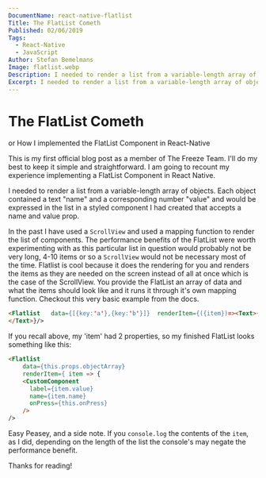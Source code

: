 ```yaml
---
DocumentName: react-native-flatlist
Title: The FlatList Cometh
Published: 02/06/2019
Tags:
  - React-Native
  - JavaScript
Author: Stefan Bemelmans
Image: flatlist.webp
Description: I needed to render a list from a variable-length array of objects. Each object contained a text name and a corresponding number value
Excerpt: I needed to render a list from a variable-length array of objects. Each object contained a text name and a corresponding number value
---
```


# The FlatList Cometh

or How I implemented the FlatList Component in React-Native

This is my first official blog post as a member of The Freeze Team. 
I'll do my best to keep it simple and straightforward.
I am going to recount my experience implementing a FlatList Component in React Native. 

I needed to render a list from a variable-length array of objects.
Each object contained a text "name" and a corresponding number "value" and would be expressed in the list in a styled 
component I had created that accepts a name and value prop.

In the past I have used  a `ScrollView` and used a mapping function to render the list of components.
The performance benefits of the FlatList were worth experimenting with as this particular list in question would 
probably not be very long, 4-10 items or so a `ScrollView` would not be necessary most of the time.
Flatlist is cool because it does the rendering for you and renders the items as they are needed on the screen instead of
all at once which is the case of the ScrollView.
You provide the FlatList an array of data and what the items should look like and it runs it through it's own mapping
function. 
Checkout this very basic example from the docs. 


```Html    
<Flatlist   data={[{key:'a'},{key:'b'}]}  renderItem={({item})=><Text>{item.key} 
</Text>}/>
```

If you recall above, my 'item' had 2 properties, so my finished FlatList looks something like this: 

```Html
<Flatlist 
    data={this.props.objectArray}
    renderItem={ item => {
    <CustomComponent
      label={item.value}
      name={item.name}
      onPress={this.onPress}
    />
/>
```

Easy Peasey, and a side note.
If you `console.log` the contents of the `item`, as I did, depending on the length of the list the console's may negate
the performance benefit.

Thanks for reading! 
